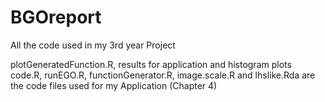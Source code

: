 # BGOreport
All the code used in my 3rd year Project


plotGeneratedFunction.R,
results for application and histogram plots code.R,	
runEGO.R, 
functionGenerator.R,
image.scale.R	and
lhslike.Rda are the code files used for my Application 
(Chapter 4)
